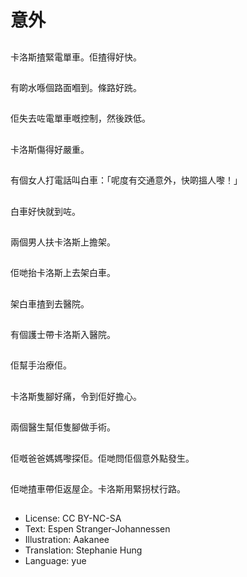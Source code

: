 # 意外

##
卡洛斯揸緊電單車。佢揸得好快。

##
有啲水喺個路面嗰到。條路好跣。

##
佢失去咗電單車嘅控制，然後跌低。

##
卡洛斯傷得好嚴重。

##
有個女人打電話叫白車：「呢度有交通意外，快啲搵人嚟！」

##
白車好快就到咗。

##
兩個男人扶卡洛斯上擔架。

##
佢哋抬卡洛斯上去架白車。

##
架白車揸到去醫院。

##
有個護士帶卡洛斯入醫院。

##
佢幫手治療佢。

##
卡洛斯隻腳好痛，令到佢好擔心。

##
兩個醫生幫佢隻腳做手術。

##
佢嘅爸爸媽媽嚟探佢。佢哋問佢個意外點發生。

##
佢哋揸車帶佢返屋企。卡洛斯用緊拐杖行路。

##
* License: CC BY-NC-SA
* Text: Espen Stranger-Johannessen
* Illustration: Aakanee
* Translation: Stephanie Hung
* Language: yue
